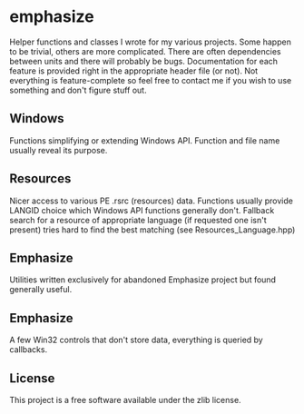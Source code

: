 ﻿# emphasize
Helper functions and classes I wrote for my various projects. Some happen to be trivial, others are more complicated. There are often dependencies between units and there will probably be bugs. Documentation for each feature is provided right in the appropriate header file (or not). Not everything is feature-complete so feel free to contact me if you wish to use something and don't figure stuff out.

## Windows
Functions simplifying or extending Windows API. Function and file name usually reveal its purpose.

## Resources
Nicer access to various PE .rsrc (resources) data. Functions usually provide LANGID choice which Windows API functions generally don't. Fallback search for a resource of appropriate language (if requested one isn't present) tries hard to find the best matching (see Resources_Language.hpp)

## Emphasize
Utilities written exclusively for abandoned Emphasize project but found generally useful.

## Emphasize
A few Win32 controls that don't store data, everything is queried by callbacks.

## License
This project is a free software available under the zlib license.
